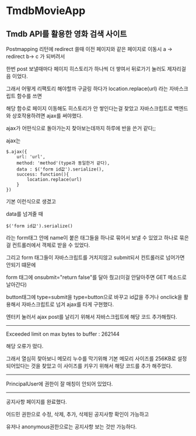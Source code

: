 # TmdbMovieApp
## Tmdb API를 활용한 영화 검색 사이트

Postmapping 리턴에 redirect 쓸때 이전 페이지와 같은 페이지로 이동시 a -> redirect b-> c 가 되버려서 

한번 post 보낼때마다 페이지 히스토리가 하나씩 더 쌓여서 뒤로가기 눌러도 제자리걸음 이었다. 

그래서 어떻게 리팩토리 해야할까 구글링 하다가 location.replace(url) 라는 자바스크립트 함수를 쓰면 

해당 함수로 페이지 이동해도 히스토리가 안 쌓인다는걸 찾았고 자바스크립트로 백엔드와 상호작용하려면 ajax를 써야했다.

ajax가 어떤식으로 돌아가는지 찾아보는데까지 하루에 반을 쓴거 같다;;

ajax는 

    $.ajax({
        url: 'url', 
        method: 'method'(type과 동일한거 같다), 
        data : $('form id값').serialize(), 
        success: function(){
            location.replace(url)
        } 
    }) 

기본 이런식으로 생겼고 

data를 넘겨줄 때 

    $('form id값').serialize()

라는 form태그 안에 name이 붙은 태그들을 하나로 묶어서 보낼 수 있었고 하나로 묶은걸 컨트롤러에서 객체로 받을 수 있었다. 

그리고 form 태그들이 자바스크립트를 거치지않고 submit되서 컨트롤러로 넘어가면 안되기 떄문에 

form 태그에 onsubmit="return false"를 달아 줬고(이걸 안달아주면 GET 메소드로 날아간다) 

button태그에 type=submit을 type=button으로 바꾸고 id값을 주거나 onclick을 활용해서 자바스크립트로 넘겨 ajax를 타게 구현했다. 

엔터키 눌러서 ajax post를 날리기 위해서 자바스크립트에 해당 코드 추가해줬다.

---

Exceeded limit on max bytes to buffer : 262144

해당 오류가 떴다. 

그래서 열심히 찾아보니 메모리 누수를 막기위해 기본 메모리 사이즈를 256KB로 설정 되어있다는 것을 찾았고 
이 사이즈를 키우기 위해서 해당 코드를 추가 해주었다.

---

PrincipalUser에 권한이 잘 매칭이 안되어 있었다.

---

공지사항 페이지를 완료했다. 

어드민 권한으로 수정, 삭제, 추가, 삭제된 공지사항 확인이 가능하고 

유저나 anonymous권한으로는 공지사항 보는 것만 가능하다.